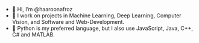 - 👋 Hi, I’m @haaroonafroz
- 👀 I work on projects in Machine Learning, Deep Learning, Computer Vision, and Software and Web-Development.
- 🌱 Python is my preferred language, but I also use JavaScript, Java, C++, C# and MATLAB.


<!---
haaroonafroz/haaroonafroz is a ✨ special ✨ repository because its `README.md` (this file) appears on your GitHub profile.
You can click the Preview link to take a look at your changes.
--->
